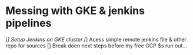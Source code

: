 # Messing with GKE & jenkins pipelines

[*] Setup Jenkins on GKE cluster
[*] Acess simple remote jenkins file & other repo for sources
[] Break doen next steps before my free GCP $s run out...

